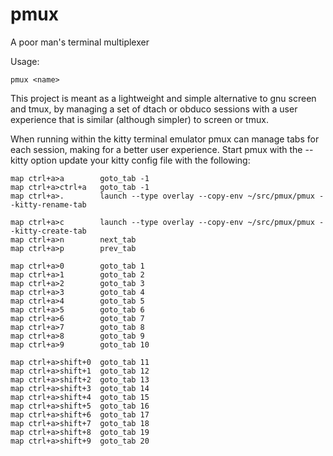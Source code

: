 # pmux
A poor man's terminal multiplexer

Usage:

    pmux <name>

This project is meant as a lightweight and simple alternative to gnu screen and
tmux, by managing a set of dtach or obduco sessions with a user experience that
is similar (although simpler) to screen or tmux.

When running within the kitty terminal emulator pmux can manage tabs for each
session, making for a better user experience. Start pmux with the --kitty option
update your kitty config file with the following:

	map ctrl+a>a		goto_tab -1
	map ctrl+a>ctrl+a	goto_tab -1
	map ctrl+a>.		launch --type overlay --copy-env ~/src/pmux/pmux --kitty-rename-tab

	map ctrl+a>c		launch --type overlay --copy-env ~/src/pmux/pmux --kitty-create-tab
	map ctrl+a>n		next_tab
	map ctrl+a>p		prev_tab

	map ctrl+a>0		goto_tab 1
	map ctrl+a>1		goto_tab 2
	map ctrl+a>2		goto_tab 3
	map ctrl+a>3		goto_tab 4
	map ctrl+a>4		goto_tab 5
	map ctrl+a>5		goto_tab 6
	map ctrl+a>6		goto_tab 7
	map ctrl+a>7		goto_tab 8
	map ctrl+a>8		goto_tab 9
	map ctrl+a>9		goto_tab 10

	map ctrl+a>shift+0	goto_tab 11
	map ctrl+a>shift+1	goto_tab 12
	map ctrl+a>shift+2	goto_tab 13
	map ctrl+a>shift+3	goto_tab 14
	map ctrl+a>shift+4	goto_tab 15
	map ctrl+a>shift+5	goto_tab 16
	map ctrl+a>shift+6	goto_tab 17
	map ctrl+a>shift+7	goto_tab 18
	map ctrl+a>shift+8	goto_tab 19
	map ctrl+a>shift+9	goto_tab 20

